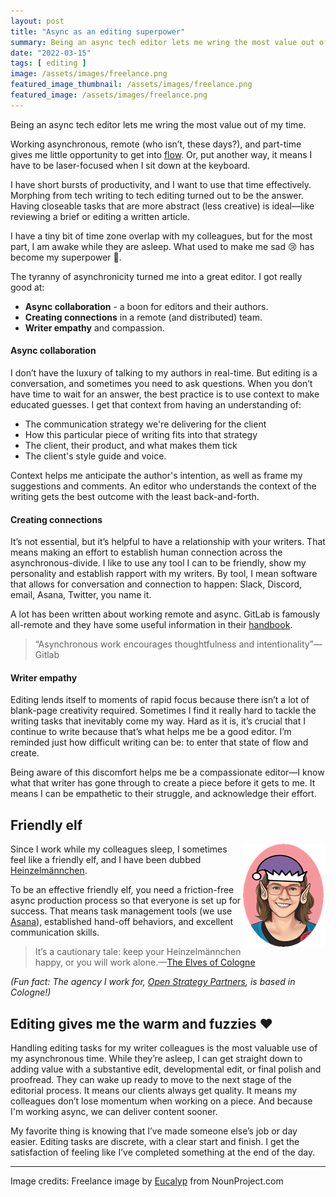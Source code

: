 ```yaml
---
layout: post
title: "Async as an editing superpower"
summary: Being an async tech editor lets me wring the most value out of my time.
date: "2022-03-15"
tags: [ editing ]
image: /assets/images/freelance.png
featured_image_thumbnail: /assets/images/freelance.png
featured_image: /assets/images/freelance.png
---
```



Being an async tech editor lets me wring the most value out of my time.

Working asynchronous, remote (who isn’t, these days?), and part-time gives me little opportunity to get into [flow](https://en.wikipedia.org/wiki/Flow_(psychology)). 
Or, put another way, it means I have to be laser-focused when I sit down at the keyboard. 

I have short bursts of productivity, and I want to use that time effectively. Morphing from tech writing to tech editing turned out to be the answer. Having closeable tasks that are more abstract (less creative) is ideal—like reviewing a brief or editing a written article.

I have a tiny bit of time zone overlap with my colleagues, but for the most part, I am awake while they are asleep. What used to make me sad 😢 has become my superpower 🚀.  

The tyranny of asynchronicity turned me into a great editor. I got really good at:

* **Async collaboration** - a boon for editors and their authors.
* **Creating connections** in a remote (and distributed) team.
* **Writer empathy** and compassion.


#### Async collaboration

I don’t have the luxury of talking to my authors in real-time. But editing is a conversation, and sometimes you need to ask questions. When you don’t have time to wait for an answer, the best practice is to use context to make educated guesses. I get that context from having an understanding of:

* The communication strategy we're delivering for the client
* How this particular piece of writing fits into that strategy
* The client, their product, and what makes them tick 
* The client's style guide and voice.

Context helps me anticipate the author's intention, as well as frame my suggestions and comments. An editor who understands the context of the writing gets the best outcome with the least back-and-forth.


#### Creating connections

It’s not essential, but it’s helpful to have a relationship with your writers. That means making an effort to establish human connection across the asynchronous-divide. I 
like to use any tool I can to be friendly, show my personality and establish rapport with my writers. By tool, I mean software that allows for conversation and connection to happen: Slack, Discord, email, Asana, Twitter, you name it.

A lot has been written about working remote 
and async. GitLab is famously all-remote and they have some useful information in their [handbook](https://about.gitlab.com/company/culture/all-remote/asynchronous/).

> “Asynchronous work encourages thoughtfulness and intentionality”—Gitlab


#### Writer empathy

Editing lends itself to moments of rapid focus because there isn’t a lot of blank-page creativity required. Sometimes I find it really hard to tackle the writing tasks that inevitably come my way. Hard as it is, it’s crucial that I continue to write because that’s what helps me be a good editor.
 I’m reminded just how difficult writing can be: to enter that state of flow and create. 

Being aware of this discomfort helps me be a compassionate editor—I know what
that writer has gone through to create a piece before it gets to me. It means I can be empathetic to their struggle, and acknowledge their effort.


## Friendly elf

<img src="/assets/images/flicstarelf.png" align="right"/>

Since I work while my colleagues sleep, I sometimes feel like a friendly elf, and I have been dubbed [Heinzelmännchen](https://en.wikipedia.org/wiki/Heinzelm%C3%A4nnchen). 

To be an effective friendly elf, you need a friction-free async production process so that everyone is set up for success. That means task management tools
(we use [Asana](https://asana.com/)), established hand-off behaviors, and excellent communication skills.

> It’s a cautionary tale: keep your Heinzelmännchen happy, or you will work alone.—[The Elves of Cologne](https://germangirlinamerica.com/heinzelmannchen-the-elves-of-cologne/)

_(Fun fact: The agency I work for, [Open Strategy Partners](https://openstrategypartners.com/), is based in Cologne!)_


## Editing gives me the warm and fuzzies ♥

Handling editing tasks for my writer colleagues is the most valuable use 
of my asynchronous time. While they’re asleep, I can get straight down to adding value with a substantive edit, developmental edit, or final polish and proofread. They can wake up ready to move to the next stage of 
the editorial process. It means our clients always get quality. It means my colleagues 
don’t lose momentum when working on a piece. And because I'm working async, we can deliver content sooner.

My favorite thing is knowing that I’ve made someone else’s job or day easier. Editing tasks are discrete, with a clear start and finish. I get the satisfaction of feeling like I’ve completed something at the end of the day.   

---

Image credits: Freelance image by [Eucalyp](https://thenounproject.com/eucalyp/) from NounProject.com

